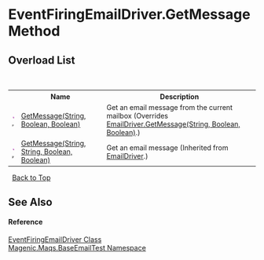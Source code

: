 # EventFiringEmailDriver.GetMessage Method 
 


## Overload List
&nbsp;<table><tr><th></th><th>Name</th><th>Description</th></tr><tr><td>![Public method](media/pubmethod.gif "Public method")![Code example](media/CodeExample.png "Code example")</td><td><a href="#/MAQS_5/Email_AUTOGENERATED/EventFiringEmailDriver-GetMessage_Method_(String,_Boolean,_Boolean)">GetMessage(String, Boolean, Boolean)</a></td><td>
Get an email message from the current mailbox
 (Overrides <a href="#/MAQS_5/Email_AUTOGENERATED/EmailDriver-GetMessage_Method_(String,_Boolean,_Boolean)">EmailDriver.GetMessage(String, Boolean, Boolean)</a>.)</td></tr><tr><td>![Public method](media/pubmethod.gif "Public method")![Code example](media/CodeExample.png "Code example")</td><td><a href="#/MAQS_5/Email_AUTOGENERATED/EmailDriver-GetMessage_Method_(String,_String,_Boolean,_Boolean)">GetMessage(String, String, Boolean, Boolean)</a></td><td>
Get an email message
 (Inherited from <a href="#/MAQS_5/Email_AUTOGENERATED/EmailDriver_Class">EmailDriver</a>.)</td></tr></table>&nbsp;
<a href="#eventfiringemaildriver.getmessage-method">Back to Top</a>

## See Also


#### Reference
<a href="#/MAQS_5/Email_AUTOGENERATED/EventFiringEmailDriver_Class">EventFiringEmailDriver Class</a><br /><a href="#/MAQS_5/Email_AUTOGENERATED/Magenic-Maqs-BaseEmailTest_Namespace">Magenic.Maqs.BaseEmailTest Namespace</a><br />